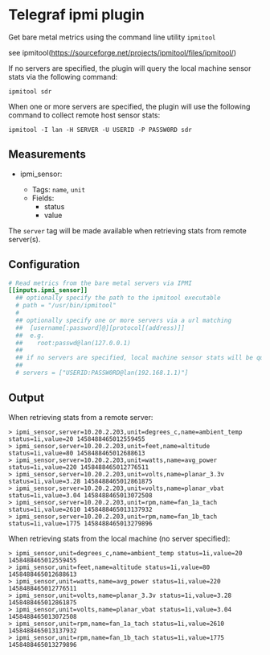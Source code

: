 # Telegraf ipmi plugin

Get bare metal metrics using the command line utility `ipmitool`

see ipmitool(https://sourceforge.net/projects/ipmitool/files/ipmitool/)

If no servers are specified, the plugin will query the local machine sensor stats via the following command:

```
ipmitool sdr
```

When one or more servers are specified, the plugin will use the following command to collect remote host sensor stats:

```
ipmitool -I lan -H SERVER -U USERID -P PASSW0RD sdr
```

## Measurements

- ipmi_sensor:

    * Tags: `name`, `unit`
    * Fields:
      - status
      - value

The `server` tag will be made available when retrieving stats from remote server(s).

## Configuration

```toml
# Read metrics from the bare metal servers via IPMI
[[inputs.ipmi_sensor]]
  ## optionally specify the path to the ipmitool executable
  # path = "/usr/bin/ipmitool"
  #
  ## optionally specify one or more servers via a url matching
  ##  [username[:password]@][protocol[(address)]]
  ##  e.g.
  ##    root:passwd@lan(127.0.0.1)
  ##
  ## if no servers are specified, local machine sensor stats will be queried
  ##
  # servers = ["USERID:PASSW0RD@lan(192.168.1.1)"]
```

## Output

When retrieving stats from a remote server:
```
> ipmi_sensor,server=10.20.2.203,unit=degrees_c,name=ambient_temp status=1i,value=20 1458488465012559455
> ipmi_sensor,server=10.20.2.203,unit=feet,name=altitude status=1i,value=80 1458488465012688613
> ipmi_sensor,server=10.20.2.203,unit=watts,name=avg_power status=1i,value=220 1458488465012776511
> ipmi_sensor,server=10.20.2.203,unit=volts,name=planar_3.3v status=1i,value=3.28 1458488465012861875
> ipmi_sensor,server=10.20.2.203,unit=volts,name=planar_vbat status=1i,value=3.04 1458488465013072508
> ipmi_sensor,server=10.20.2.203,unit=rpm,name=fan_1a_tach status=1i,value=2610 1458488465013137932
> ipmi_sensor,server=10.20.2.203,unit=rpm,name=fan_1b_tach status=1i,value=1775 1458488465013279896
```

When retrieving stats from the local machine (no server specified):
```
> ipmi_sensor,unit=degrees_c,name=ambient_temp status=1i,value=20 1458488465012559455
> ipmi_sensor,unit=feet,name=altitude status=1i,value=80 1458488465012688613
> ipmi_sensor,unit=watts,name=avg_power status=1i,value=220 1458488465012776511
> ipmi_sensor,unit=volts,name=planar_3.3v status=1i,value=3.28 1458488465012861875
> ipmi_sensor,unit=volts,name=planar_vbat status=1i,value=3.04 1458488465013072508
> ipmi_sensor,unit=rpm,name=fan_1a_tach status=1i,value=2610 1458488465013137932
> ipmi_sensor,unit=rpm,name=fan_1b_tach status=1i,value=1775 1458488465013279896
```
